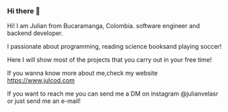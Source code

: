 ### Hi there 👋
Hi! I am Julian from Bucaramanga, Colombia. software engineer and backend developer.

I passionate about programming, reading science booksand playing soccer!

Here I will show most of the projects that you carry out in your free time!

If you wanna know more about me,check my website   https://www.julcod.com

If you want to reach me you can send me a DM on instagram @julianvelasr or just send me an e-mail!
